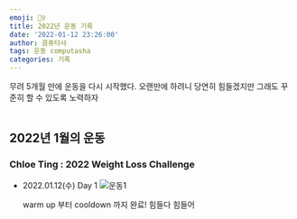 ```yaml
---
emoji: 🏃‍♀️
title: 2022년 운동 기록
date: '2022-01-12 23:26:00'
author: 콤퓨타샤
tags: 운동 computasha
categories: 기록
---
```


무려 5개월 만에 운동을 다시 시작했다.
오랜만에 하려니 당연히 힘들겠지만 그래도 꾸준히 할 수 있도록 노력하자  
<br>

## 2022년 1월의 운동
### Chloe Ting : 2022 Weight Loss Challenge

- 2022.01.12(수) Day 1
    ![운동1](/exercise-chloe-1.png)  
    
    warm up 부터 cooldown 까지 완료! 힘들다 힘들어

<br><br>
